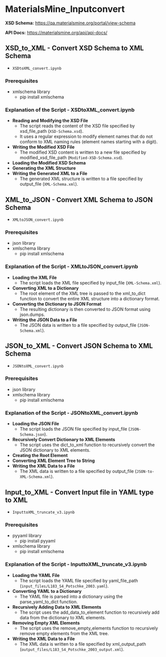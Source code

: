 # MaterialsMine_Inputconvert

**XSD Schema:** https://qa.materialsmine.org/portal/view-schema

**API Docs:** https://materialsmine.org/api/api-docs/

## **XSD_to_XML** - Convert XSD Schema to XML Schema
  - `XSDtoXML_convert.ipynb`

### **Prerequisites**
  - xmlschema library
      - pip install xmlschema

### **Explanation of the Script - XSDtoXML_convert.ipynb**
  - **Reading and Modifying the XSD File**
    - The script reads the content of the XSD file specified by xsd_file_path (`XSD-Schema.xsd`).
    - It uses a regular expression to modify element names that do not conform to XML naming rules (element names starting with a digit).
  - **Writing the Modified XSD File**
    - The modified XSD content is written to a new file specified by modified_xsd_file_path (`Modified-XSD-Schema.xsd`).
  - **Loading the Modified XSD Schema**
  - **Generating the XML Structure**
  - **Writing the Generated XML to a File**
    - The generated XML structure is written to a file specified by output_file (`XML-Schema.xml`).



## **XML_to_JSON** - Convert XML Schema to JSON Schema
  - `XMLtoJSON_convert.ipynb`

### **Prerequisites**
  - json library
  - xmlschema library
      - pip install xmlschema

### **Explanation of the Script - XMLtoJSON_convert.ipynb**
  - **Loading the XML File**
      - The script loads the XML file specified by input_file (`XML-Schema.xml`).
  - **Converting XML to a Dictionary**
    - The root element of the XML tree is passed to the xml_to_dict function to convert the entire XML structure into a dictionary format.
  - **Converting the Dictionary to JSON Format**
    - The resulting dictionary is then converted to JSON format using json.dumps.
  - **Writing the JSON Data to a File**
    - The JSON data is written to a file specified by output_file (`JSON-Schema.xml`).



## **JSON_to_XML** - Convert JSON Schema to XML Schema
  - `JSONtoXML_convert.ipynb`

### **Prerequisites**
  - json library
  - xmlschema library
      - pip install xmlschema

### **Explanation of the Script - JSONtoXML_convert.ipynb**
- **Loading the JSON File**
    - The script loads the JSON file specified by input_file (`JSON-Schema.json`).
- **Recursively Convert Dictionary to XML Elements**
    - The script uses the dict_to_xml function to recursively convert the JSON dictionary to XML elements.
- **Creating the Root Element**
- **Converting XML Element Tree to String**
- **Writing the XML Data to a File**
    - The XML data is written to a file specified by output_file (`JSON-to-XML-Schema.xml`).



## **Input_to_XML** - Convert Input file in YAML type to XML
  - `InputtoXML_truncate_v3.ipynb`

### **Prerequisites**
  - pyyaml library
      - pip install pyyaml
  - xmlschema library
      - pip install xmlschema

### **Explanation of the Script - InputtoXML_truncate_v3.ipynb**
- **Loading the YAML File**
  - The script loads the YAML file specified by yaml_file_path (`input_files/L183_S4_Potschke_2003.yaml`).
- **Converting YAML to a Dictionary**
  - The YAML file is parsed into a dictionary using the parse_yaml_to_dict function.
- **Recursively Adding Data to XML Elements**
  - The script uses the add_data_to_element function to recursively add data from the dictionary to XML elements.
- **Removing Empty XML Elements**
  - The script uses the remove_empty_elements function to recursively remove empty elements from the XML tree.
- **Writing the XML Data to a File**
  - The XML data is written to a file specified by xml_output_path (`output_files/L183_S4_Potschke_2003_output.xml`).




  
